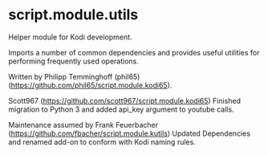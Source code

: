 # script.module.utils
Helper module for Kodi development.

Imports a number of common dependencies and provides useful utilities for performing
frequently used operations.

Written by Philipp Temminghoff (phil65) (https://github.com/phil65/script.module.kodi65).

Scott967 (https://github.com/scott967/script.module.kodi65) Finished
migration to Python 3 and added api_key argument to youtube calls.

Maintenance assumed by Frank Feuerbacher (https://github.com/fbacher/script.module.kutils)
Updated Dependencies and renamed add-on to conform with Kodi naming rules.
